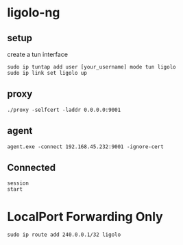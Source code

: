 # ligolo-ng
## setup
create a tun interface
```
sudo ip tuntap add user [your_username] mode tun ligolo
sudo ip link set ligolo up
```

## proxy
```
./proxy -selfcert -laddr 0.0.0.0:9001
```

## agent
```
agent.exe -connect 192.168.45.232:9001 -ignore-cert
```

## Connected
```
session
start
```

# LocalPort Forwarding Only
```
sudo ip route add 240.0.0.1/32 ligolo
```